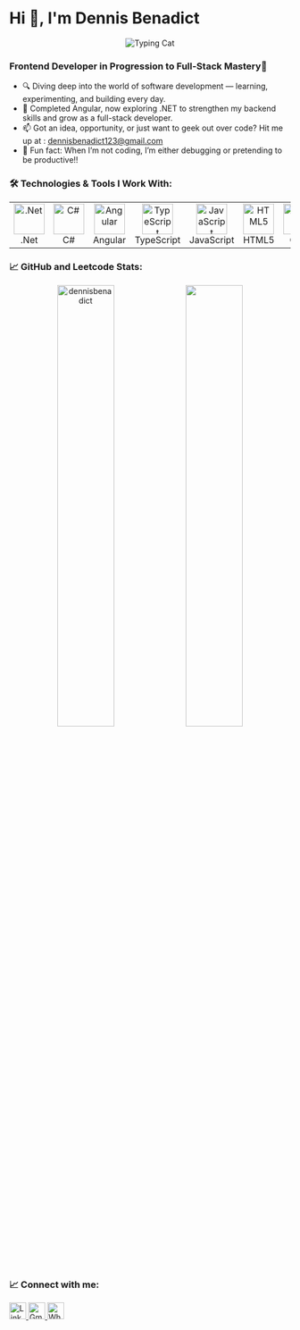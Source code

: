 # Hi 👋, I'm Dennis Benadict


<p align="center">
  <img src="https://media1.tenor.com/m/xxxJXxxulowAAAAC/cat-hack.gif" alt="Typing Cat" />
</p>


### Frontend Developer in Progression to Full-Stack Mastery🚀


- 🔍 Diving deep into the world of software development — learning, experimenting, and building every day.<br>
- 🌌 Completed Angular, now exploring .NET to strengthen my backend skills and grow as a full-stack developer.<br>
- 📫 Got an idea, opportunity, or just want to geek out over code? Hit me up at : <a href="https://mail.google.com/mail/?view=cm&fs=1&to=dennisbenadict123@gmail.com" target="_blank">dennisbenadict123@gmail.com</a><br>
- 🧠 Fun fact: When I’m not coding, I’m either debugging or pretending to be productive!!<br>


### 🛠️ Technologies & Tools I Work With:


<table>
  <tr>
    <td align="center"><img src="https://skillicons.dev/icons?i=dotnet" alt=".Net" width="55" /><br>.Net</td>
    <td align="center"><img src="https://skillicons.dev/icons?i=c#" alt="C#" width="55" /><br>C#</td>
    <!-- <td align="center"><img src="https://angular.io/assets/images/logos/angular/angular.svg" alt="Angular" width="55" /><br>Angular</td> -->
    <td align="center"><img src="https://skillicons.dev/icons?i=angular" alt="Angular" width="55" /><br>Angular</td>
    <td align="center"><img src="https://skillicons.dev/icons?i=ts" alt="TypeScript" width="55" /><br>TypeScript</td>
    <td align="center"><img src="https://skillicons.dev/icons?i=js" alt="JavaScript" width="55" /><br>JavaScript</td>
    <td align="center"><img src="https://skillicons.dev/icons?i=html" alt="HTML5" width="55" /><br>HTML5</td>
    <td align="center"><img src="https://skillicons.dev/icons?i=css" alt="CSS" width="55" /><br>CSS</td>
    <td align="center"><img src="https://skillicons.dev/icons?i=tailwind" alt="Tailwind" width="55" /><br>Tailwind</td>
    <td align="center"><img src="https://skillicons.dev/icons?i=github" alt="GitHub" width="55" /><br>GitHub</td>
  </tr>
</table>


### 📈 GitHub and Leetcode Stats:


<p align="center">
    <img src="https://github-readme-stats.vercel.app/api?username=dennisbenadict&show_icons=true&locale=en&theme=gotham" alt="dennisbenadict" width="45%" />
    <img src="https://leetcard.jacoblin.cool/DennisBenadict?theme=dark&font=ABeeZee" width="45%" />
</p> 


### 📈 Connect with me:


<p>
  <a href="https://www.linkedin.com/in/dennisbenadict" target="_blank">
    <img src="https://cdn.jsdelivr.net/gh/devicons/devicon/icons/linkedin/linkedin-original.svg" alt="LinkedIn" width="30"/>
  </a>
  <a href="https://mail.google.com/mail/?view=cm&fs=1&to=dennisbenadict123@gmail.com" target="_blank">
    <img src="https://cdn-icons-png.flaticon.com/512/732/732200.png" alt="Gmail" width="30"/>
  </a>
  <a href="https://wa.me/916238545152" target="_blank">
    <img src="https://cdn-icons-png.flaticon.com/512/124/124034.png" alt="WhatsApp" width="30"/>
  </a>
</p>













